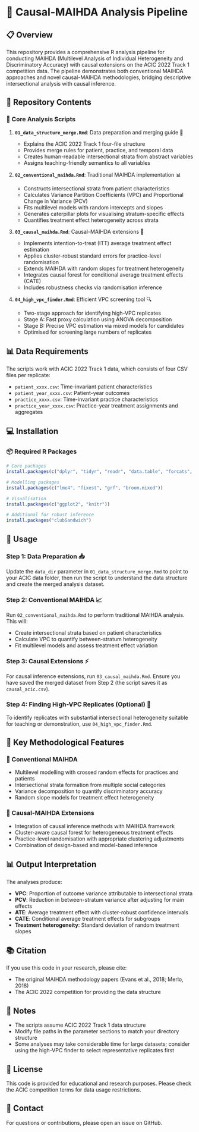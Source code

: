# 🔬 Causal-MAIHDA Analysis Pipeline

## 📋 Overview

This repository provides a comprehensive R analysis pipeline for conducting MAIHDA (Multilevel Analysis of Individual Heterogeneity and Discriminatory Accuracy) with causal extensions on the ACIC 2022 Track 1 competition data. The pipeline demonstrates both conventional MAIHDA approaches and novel causal-MAIHDA methodologies, bridging descriptive intersectional analysis with causal inference.

## 📁 Repository Contents

### 🎯 Core Analysis Scripts

1. **`01_data_structure_merge.Rmd`**: Data preparation and merging guide 🔧
   - Explains the ACIC 2022 Track 1 four-file structure
   - Provides merge rules for patient, practice, and temporal data
   - Creates human-readable intersectional strata from abstract variables
   - Assigns teaching-friendly semantics to all variables

2. **`02_conventional_maihda.Rmd`**: Traditional MAIHDA implementation 📊
   - Constructs intersectional strata from patient characteristics
   - Calculates Variance Partition Coefficients (VPC) and Proportional Change in Variance (PCV)
   - Fits multilevel models with random intercepts and slopes
   - Generates caterpillar plots for visualising stratum-specific effects
   - Quantifies treatment effect heterogeneity across strata

3. **`03_causal_maihda.Rmd`**: Causal-MAIHDA extensions 🎲
   - Implements intention-to-treat (ITT) average treatment effect estimation
   - Applies cluster-robust standard errors for practice-level randomisation
   - Extends MAIHDA with random slopes for treatment heterogeneity
   - Integrates causal forest for conditional average treatment effects (CATE)
   - Includes robustness checks via randomisation inference

4. **`04_high_vpc_finder.Rmd`**: Efficient VPC screening tool 🔍
   - Two-stage approach for identifying high-VPC replicates
   - Stage A: Fast proxy calculation using ANOVA decomposition
   - Stage B: Precise VPC estimation via mixed models for candidates
   - Optimised for screening large numbers of replicates

## 📊 Data Requirements

The scripts work with ACIC 2022 Track 1 data, which consists of four CSV files per replicate:
- `patient_xxxx.csv`: Time-invariant patient characteristics
- `patient_year_xxxx.csv`: Patient-year outcomes
- `practice_xxxx.csv`: Time-invariant practice characteristics  
- `practice_year_xxxx.csv`: Practice-year treatment assignments and aggregates

## 💻 Installation

### 📦 Required R Packages

```r
# Core packages
install.packages(c("dplyr", "tidyr", "readr", "data.table", "forcats", "stringr", "glue"))

# Modelling packages
install.packages(c("lme4", "fixest", "grf", "broom.mixed"))

# Visualisation
install.packages(c("ggplot2", "knitr"))

# Additional for robust inference
install.packages("clubSandwich")
```

## 🚀 Usage

### Step 1: Data Preparation 📥
Update the `data_dir` parameter in `01_data_structure_merge.Rmd` to point to your ACIC data folder, then run the script to understand the data structure and create the merged analysis dataset.

### Step 2: Conventional MAIHDA 📈
Run `02_conventional_maihda.Rmd` to perform traditional MAIHDA analysis. This will:
- Create intersectional strata based on patient characteristics
- Calculate VPC to quantify between-stratum heterogeneity
- Fit multilevel models and assess treatment effect variation

### Step 3: Causal Extensions ⚡
For causal inference extensions, run `03_causal_maihda.Rmd`. Ensure you have saved the merged dataset from Step 2 (the script saves it as `causal_acic.csv`).

### Step 4: Finding High-VPC Replicates (Optional) 🎯
To identify replicates with substantial intersectional heterogeneity suitable for teaching or demonstration, use `04_high_vpc_finder.Rmd`.

## 🔑 Key Methodological Features

### 📐 Conventional MAIHDA
- Multilevel modelling with crossed random effects for practices and patients
- Intersectional strata formation from multiple social categories
- Variance decomposition to quantify discriminatory accuracy
- Random slope models for treatment effect heterogeneity

### 🎲 Causal-MAIHDA Extensions
- Integration of causal inference methods with MAIHDA framework
- Cluster-aware causal forest for heterogeneous treatment effects
- Practice-level randomisation with appropriate clustering adjustments
- Combination of design-based and model-based inference

## 📊 Output Interpretation

The analyses produce:
- **VPC**: Proportion of outcome variance attributable to intersectional strata
- **PCV**: Reduction in between-stratum variance after adjusting for main effects
- **ATE**: Average treatment effect with cluster-robust confidence intervals
- **CATE**: Conditional average treatment effects for subgroups
- **Treatment heterogeneity**: Standard deviation of random treatment slopes

## 📚 Citation

If you use this code in your research, please cite:
- The original MAIHDA methodology papers (Evans et al., 2018; Merlo, 2018)
- The ACIC 2022 competition for providing the data structure

## 📝 Notes

- The scripts assume ACIC 2022 Track 1 data structure
- Modify file paths in the parameter sections to match your directory structure
- Some analyses may take considerable time for large datasets; consider using the high-VPC finder to select representative replicates first

## 📄 License

This code is provided for educational and research purposes. Please check the ACIC competition terms for data usage restrictions.

## 📧 Contact

For questions or contributions, please open an issue on GitHub.
